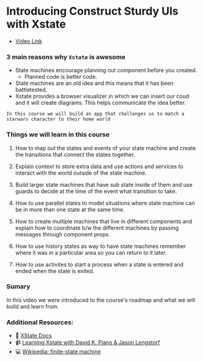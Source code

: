 # Introducing Construct Sturdy UIs with Xstate

- [Video Link](https://egghead.io/lessons/react-introducing-construct-sturdy-uis-with-xstate)

### 3 main reasons why `Xstate` is awesome

- State machines encourage planning out component before you created.
  - Planned code is better code.
- State machines are an old idea and this means that it has been battletested.
- Xstate provides a browser visualizer in which we can insert our coud and it will create diagrams. This helps communicate the idea better.

```
In this course we will build an app that challenges us to match a starwars character to their home world
```

### Things we will learn in this course

1.  How to map out the states and events of your state machine and create the transitions that connect the states together.

2.  Explain context to store extra data and use actions and services to interact with the world outside of the state machine.

3.  Build larger state machines that have sub state inside of them and use guards to decide at the time of the event what transition to take.

4.  How to use parallel states to model situations where state machine can be in more than one state at the same time.

5.  How to create multiple machines that live in different components and explain how to coordinate b/w the different machines by passing messages through component props.

6.  How to use history states as way to have state machines remember where it was in a particular area so you can return to it later.

7.  How to use activites to start a process when a state is entered and ended when the state is exited.

### Sumary

In this video we were introduced to the course's roadmap and what we will build and learn from.

### Additional Resources:

- 📄 [XState Docs](https://xstate.js.org/docs/) 
- 📹 [Learning Xstate with David K. Piano & Jason Lengstorf](https://www.youtube.com/watch?v=czi24DqUfSA)
- 💻 [Wikipedia: finite-state machine](https://en.wikipedia.org/wiki/Finite-state_machine)
